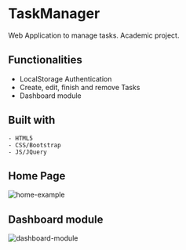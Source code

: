 # TaskManager
Web Application to manage tasks. Academic project.

## Functionalities
- LocalStorage Authentication
- Create, edit, finish and remove Tasks
- Dashboard module

## Built with
```
- HTML5
- CSS/Bootstrap
- JS/JQuery
```

## Home Page

![home-example](https://user-images.githubusercontent.com/25314438/29104424-b9bf0b66-7c9b-11e7-85d3-5bc7d7eadff8.jpg)

## Dashboard module

![dashboard-module](https://user-images.githubusercontent.com/25314438/29104423-b9bece76-7c9b-11e7-85cc-2e8fcaa4829f.JPG)
